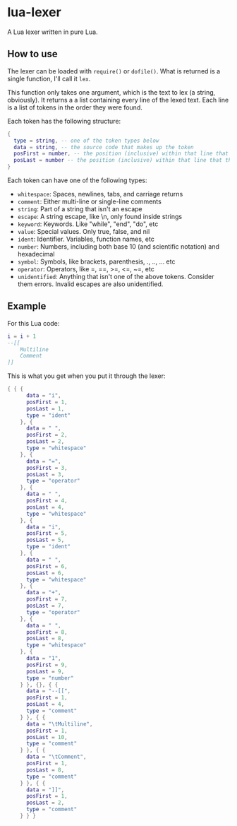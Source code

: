 # lua-lexer

A Lua lexer written in pure Lua.

## How to use

The lexer can be loaded with `require()` or `dofile()`. What is returned is a single function, I'll call it `lex`.

This function only takes one argument, which is the text to lex (a string, obviously). It returns a a list containing every line of the lexed text. Each line is a list of tokens in the order they were found.

Each token has the following structure:

```lua
{
  type = string, -- one of the token types below
  data = string, -- the source code that makes up the token
  posFirst = number, -- the position (inclusive) within that line that the token starts
  posLast = number -- the position (inclusive) within that line that the token ends
}
```

Each token can have one of the following types:

- `whitespace`: Spaces, newlines, tabs, and carriage returns
- `comment`: Either multi-line or single-line comments
- `string`: Part of a string that isn't an escape
- `escape`: A string escape, like \n, only found inside strings
- `keyword`: Keywords. Like "while", "end", "do", etc
- `value`: Special values. Only true, false, and nil
- `ident`: Identifier. Variables, function names, etc
- `number`: Numbers, including both base 10 (and scientific notation) and hexadecimal
- `symbol`: Symbols, like brackets, parenthesis, ., .., ... etc
- `operator`: Operators, like =, ==, >=, <=, ~=, etc
- `unidentified`: Anything that isn't one of the above tokens. Consider them errors. Invalid escapes are also unidentified.

## Example

For this Lua code:

```lua
i = i + 1
--[[
	Multiline
	Comment
]]
```

This is what you get when you put it through the lexer:

```lua
{ { {
      data = "i",
      posFirst = 1,
      posLast = 1,
      type = "ident"
    }, {
      data = " ",
      posFirst = 2,
      posLast = 2,
      type = "whitespace"
    }, {
      data = "=",
      posFirst = 3,
      posLast = 3,
      type = "operator"
    }, {
      data = " ",
      posFirst = 4,
      posLast = 4,
      type = "whitespace"
    }, {
      data = "i",
      posFirst = 5,
      posLast = 5,
      type = "ident"
    }, {
      data = " ",
      posFirst = 6,
      posLast = 6,
      type = "whitespace"
    }, {
      data = "+",
      posFirst = 7,
      posLast = 7,
      type = "operator"
    }, {
      data = " ",
      posFirst = 8,
      posLast = 8,
      type = "whitespace"
    }, {
      data = "1",
      posFirst = 9,
      posLast = 9,
      type = "number"
    } }, {}, { {
      data = "--[[",
      posFirst = 1,
      posLast = 4,
      type = "comment"
    } }, { {
      data = "\tMultiline",
      posFirst = 1,
      posLast = 10,
      type = "comment"
    } }, { {
      data = "\tComment",
      posFirst = 1,
      posLast = 8,
      type = "comment"
    } }, { {
      data = "]]",
      posFirst = 1,
      posLast = 2,
      type = "comment"
    } } }
```
